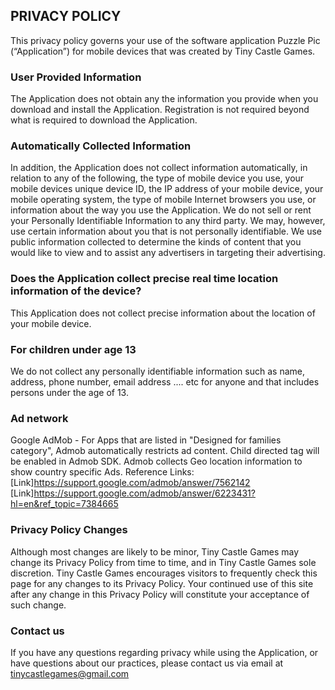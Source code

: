 ## PRIVACY POLICY
This privacy policy governs your use of the software application Puzzle Pic (“Application”) for mobile devices that was created by Tiny Castle Games. 
### User Provided Information 
The Application does not obtain any the information you provide when you download and install the Application. Registration is not required beyond what is required to download the Application.
### Automatically Collected Information 
In addition, the Application does not collect information automatically, in relation to any of the following, the type of mobile device you use, your mobile devices unique device ID, the IP address of your mobile device, your mobile operating system, the type of mobile Internet browsers you use, or information about the way you use the Application. 
We do not sell or rent your Personally Identifiable Information to any third party. We may, however, use certain information about you that is not personally identifiable.
We use public information collected to determine the kinds of content that you would like to view and to assist any advertisers in targeting their advertising.
### Does the Application collect precise real time location information of the device?
This Application does not collect precise information about the location of your mobile device. 
### For children under age 13
We do not collect any personally identifiable information such as name, address, phone number, email address .... etc for anyone and that includes persons under the age of 13.
### Ad network
Google AdMob - For Apps that are listed in "Designed for families category", Admob automatically restricts ad content. Child directed tag will be enabled in Admob SDK. Admob collects Geo location information to show country specific Ads.
Reference Links: 
[Link]https://support.google.com/admob/answer/7562142 
[Link]https://support.google.com/admob/answer/6223431?hl=en&ref_topic=7384665 
### Privacy Policy Changes
Although most changes are likely to be minor, Tiny Castle Games may change its Privacy Policy from time to time, and in Tiny Castle Games sole discretion. Tiny Castle Games encourages visitors to frequently check this page for any changes to its Privacy Policy. Your continued use of this site after any change in this Privacy Policy will constitute your acceptance of such change.
### Contact us
If you have any questions regarding privacy while using the Application, or have questions about our practices, please contact us via email at tinycastlegames@gmail.com 
